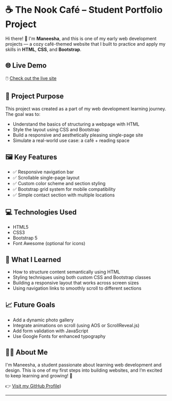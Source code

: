 # ☕ The Nook Café – Student Portfolio Project

Hi there! 👋 I'm **Maneesha**, and this is one of my early web development projects — a cozy café-themed website that I built to practice and apply my skills in **HTML**, **CSS**, and **Bootstrap**.

## 🌐 Live Demo

🖱️ [Check out the live site](https://maneesha-0806.github.io/nookcafe.github.io/)

## 🎯 Project Purpose

This project was created as a part of my web development learning journey. The goal was to:
- Understand the basics of structuring a webpage with HTML
- Style the layout using CSS and Bootstrap
- Build a responsive and aesthetically pleasing single-page site
- Simulate a real-world use case: a café + reading space

## 🖼️ Key Features

- ✅ Responsive navigation bar
- ✅ Scrollable single-page layout
- ✅ Custom color scheme and section styling
- ✅ Bootstrap grid system for mobile compatibility
- ✅ Simple contact section with multiple locations

## 💻 Technologies Used

- HTML5
- CSS3
- Bootstrap 5
- Font Awesome (optional for icons)


## 🧠 What I Learned

- How to structure content semantically using HTML
- Styling techniques using both custom CSS and Bootstrap classes
- Building a responsive layout that works across screen sizes
- Using navigation links to smoothly scroll to different sections

## 📈 Future Goals

- Add a dynamic photo gallery
- Integrate animations on scroll (using AOS or ScrollReveal.js)
- Add form validation with JavaScript
- Use Google Fonts for enhanced typography

## 🙋‍♀️ About Me

I'm Maneesha, a student passionate about learning web development and design. This is one of my first steps into building websites, and I’m excited to keep learning and growing! 🌱

👉 [Visit my GitHub Profile](https://github.com/Maneesha-0806))

---

